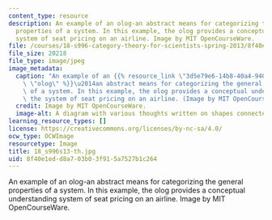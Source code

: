 ```yaml
---
content_type: resource
description: An example of an olog-an abstract means for categorizing the general
  properties of a system. In this example, the olog provides a conceptual understanding
  system of seat pricing on an airline. Image by MIT OpenCourseWare.
file: /courses/18-s996-category-theory-for-scientists-spring-2013/8f40e1edd8a703b03f915a7527b1c264_18_s996s13-th.jpg
file_size: 20218
file_type: image/jpeg
image_metadata:
  caption: "An example of an {{% resource_link \"3d5e79e6-14b8-40a4-9409-2bfad86e6e15\"\
    \ \"olog\" %}}\u2014an abstract means for categorizing the general properties\
    \ of a system. In this example, the olog provides a conceptual understanding of\
    \ the system of seat pricing on an airline. (Image by MIT OpenCourseWare.)"
  credit: Image by MIT OpenCourseWare.
  image-alt: A diagram with various thoughts written on shapes connected by arrows.
learning_resource_types: []
license: https://creativecommons.org/licenses/by-nc-sa/4.0/
ocw_type: OCWImage
resourcetype: Image
title: 18_s996s13-th.jpg
uid: 8f40e1ed-d8a7-03b0-3f91-5a7527b1c264
---
```

An example of an olog-an abstract means for categorizing the general properties of a system. In this example, the olog provides a conceptual understanding system of seat pricing on an airline. Image by MIT OpenCourseWare.